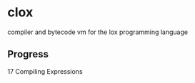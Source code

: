 # clox

compiler and bytecode vm for the lox programming language

## Progress

17 Compiling Expressions
